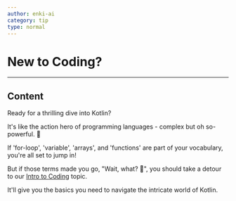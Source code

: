 ```yaml
---
author: enki-ai
category: tip
type: normal
---
```


# New to Coding?

---
## Content

Ready for a thrilling dive into Kotlin? 

It's like the action hero of programming languages - complex but oh so-powerful. 💪

If 'for-loop', 'variable', 'arrays', and 'functions' are part of your vocabulary, you're all set to jump in!

But if those terms made you go, "Wait, what? 🤔", you should take a detour to our [Intro to Coding](https://app.enki.com/skill/coding-intro) topic. 

It'll give you the basics you need to navigate the intricate world of Kotlin.






